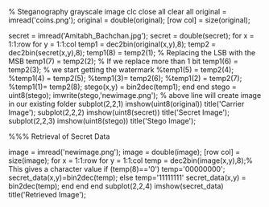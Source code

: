 % Steganography grayscale image 
clc 
close all 
clear all 
original = imread('coins.png'); 
original = double(original); 
[row col] = size(original); 
 
secret = imread('Amitabh_Bachchan.jpg'); 
secret = double(secret); 
for x = 1:1:row 
    for y = 1:1:col 
        temp1 = dec2bin(original(x,y),8); 
        temp2 = dec2bin(secret(x,y),8); 
        temp1(8) = temp2(1); % Replacing the LSB with the MSB 
        temp1(7) = temp2(2); % If we replace more than 1 bit 
        temp1(6) = temp2(3); % we start getting the watermark 
        %temp1(5) = temp2(4); 
        %temp1(4) = temp2(5); 
        %temp1(3)= temp2(6); 
        %temp1(2) = temp2(7); 
        %temp1(1)= temp2(8); 
        stego(x,y) = bin2dec(temp1); 
    end 
end 
stego = uint8(stego); 
imwrite(stego,'newimage.png'); 
% above line will create image in our existing folder 
subplot(2,2,1) 
imshow(uint8(original)) 
title('Carrier Image'); 
subplot(2,2,2) 
imshow(uint8(secret)) 
title('Secret Image'); 
subplot(2,2,3) 
imshow(uint8(stego)) 
title('Stego Image'); 
                                                                                                                    
%%% Retrieval of Secret Data 
 
image = imread('newimage.png'); 
image = double(image); 
[row col] = size(image); 
for x = 1:1:row 
    for y = 1:1:col 
        temp = dec2bin(image(x,y),8);% This gives a character value 
        if (temp(8)=='0') 
            temp='00000000'; 
            secret_data(x,y)=bin2dec(temp); 
        else 
            temp='11111111' 
            secret_data(x,y) = bin2dec(temp); 
        end 
    end 
end 
subplot(2,2,4) 
imshow(secret_data) 
title('Retrieved Image'); 
